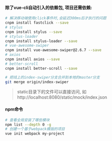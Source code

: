 #### 除了vue-cli自动引入的依赖包, 项目还需依赖:
```bash
# 解决移动端使用click事件时,会延迟300ms后才执行的问题
cnpm install fastclick --save
# stylus
cnpm install stylus --save
# stylus-loader
cnpm install stylus-loader --save
# vue-awesome-swiper
cnpm install vue-awesome-swiper@2.6.7 --save
# axios
cnpm install axios --save
# better-scroll
cnpm install better-scroll --save
```
```bash
# 把线上的index-swiper分支合并到本地的master分支
git merge origin/index-swiper
```
> static目录下的文件可以直接访问, 如 http://localhost:8080/static/mock/index.json

#### npm命令
```bash
# 查看全局安装了哪些模块
npm list --depth 0 -g
# 创建一个基于webpack模版的项目
vue init webpack my-project
```
